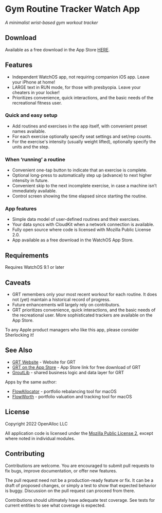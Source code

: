 # Gym Routine Tracker Watch App

_A minimalist wrist-based gym workout tracker_

## Download

Available as a free download in the App Store [HERE](https://apps.apple.com/us/app/gym-routine-tracker/id6444747204).

## Features

- Independent WatchOS app, not requiring companion iOS app. Leave your iPhone at home!
- LARGE text in RUN mode, for those with presbyopia. Leave your cheaters in your locker!
- Prioritizes convenience, quick interactions, and the basic needs of the recreational fitness user.

### Quick and easy setup

- Add routines and exercises in the app itself, with convenient preset names available.
- For each exercise optionally specify seat settings and set/rep counts. 
- For the exercise's intensity (usually weight lifted), optionally specify the units and the step.

### When ‘running’ a routine

- Convenient one-tap button to indicate that an exercise is complete.
- Optional long-press to automatically step up (advance) to next higher intensity in future.
- Convenient skip to the next incomplete exercise, in case a machine isn’t immediately available.
- Control screen showing the time elapsed since starting the routine.

### App features

- Simple data model of user-defined routines and their exercises.
- Your data syncs with CloudKit when a network connection is available.
- Fully open source where code is licensed with Mozilla Public License 2.0.
- App available as a free download in the WatchOS App Store. 

## Requirements

Requires WatchOS 9.1 or later

## Caveats

- GRT remembers only your most recent workout for each routine. It does not (yet) maintain a historical record of progress.
- Future enhancements will largely rely on contributors.
- GRT prioritizes convenience, quick interactions, and the basic needs of the recreational user. More sophisticated trackers are available on the App Store.

To any Apple product managers who like this app, please consider Sherlocking it!

## See Also

* [GRT Website](https://gym-routine-tracker.github.io) - Website for GRT
* [GRT on the App Store](https://apps.apple.com/us/app/gym-routine-tracker/id6444747204) - App Store link for free download of GRT
* [GroutLib](https://github.com/gym-routine-tracker/GroutLib) - shared business logic and data layer for GRT

Apps by the same author:

* [FlowAllocator](https://openalloc.github.io/FlowAllocator/index.html) - portfolio rebalancing tool for macOS
* [FlowWorth](https://openalloc.github.io/FlowWorth/index.html) - portfolio valuation and tracking tool for macOS

## License

Copyright 2022 OpenAlloc LLC

All application code is licensed under the [Mozilla Public License 2](https://www.mozilla.org/en-US/MPL/2.0/), except where noted in individual modules.

## Contributing

Contributions are welcome. You are encouraged to submit pull requests to fix bugs, improve documentation, or offer new features. 

The pull request need not be a production-ready feature or fix. It can be a draft of proposed changes, or simply a test to show that expected behavior is buggy. Discussion on the pull request can proceed from there.

Contributions should ultimately have adequate test coverage. See tests for current entities to see what coverage is expected.
